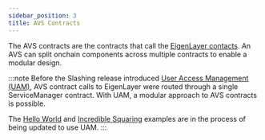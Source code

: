 ```yaml
---
sidebar_position: 3
title: AVS Contracts
---
```


The AVS contracts are the contracts that call the [EigenLayer contacts](eigenlayer-contracts/core-contracts.md). An AVS can split onchain components across
multiple contracts to enable a modular design.

:::note
Before the Slashing release introduced [User Access Management (UAM)](https://github.com/eigenfoundation/ELIPs/blob/main/ELIPs/ELIP-003.md), AVS contract calls to EigenLayer were routed through a
single ServiceManager contract. With UAM, a modular approach to AVS contracts is possible. 

The [Hello World](https://github.com/Layr-Labs/hello-world-avs) and [Incredible Squaring](https://github.com/Layr-Labs/incredible-squaring-avs) examples are in the process of being updated to use UAM.
:::
